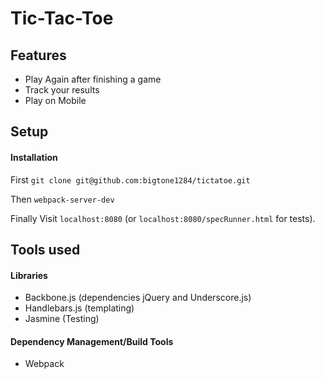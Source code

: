 Tic-Tac-Toe
============

## Features

- Play Again after finishing a game
- Track your results
- Play on Mobile

## Setup

#### Installation

First
`git clone git@github.com:bigtone1284/tictatoe.git`

Then
`webpack-server-dev`

Finally
Visit
`localhost:8080`
(or `localhost:8080/specRunner.html` for tests).

## Tools used

#### Libraries
- Backbone.js (dependencies jQuery and Underscore.js)
- Handlebars.js (templating)
- Jasmine (Testing)

#### Dependency Management/Build Tools
- Webpack